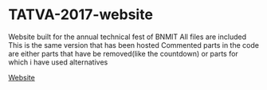 # TATVA-2017-website
Website built for the annual technical fest of BNMIT
All files are included
This is the same version that has been hosted
Commented parts in the code are either parts that have be removed(like the countdown) or parts for which i have used alternatives  
  
[Website](./index.html)
